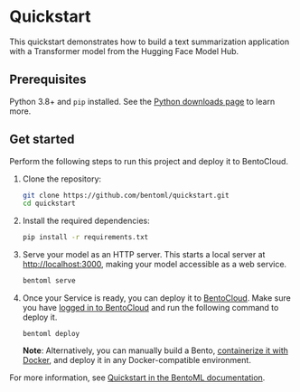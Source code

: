 # Quickstart

This quickstart demonstrates how to build a text summarization application with a Transformer model from the Hugging Face Model Hub.

## Prerequisites

Python 3.8+ and `pip` installed. See the [Python downloads page](https://www.python.org/downloads/) to learn more.

## Get started

Perform the following steps to run this project and deploy it to BentoCloud.

1. Clone the repository:

   ```bash
   git clone https://github.com/bentoml/quickstart.git
   cd quickstart
   ```

2. Install the required dependencies:

   ```bash
   pip install -r requirements.txt
   ```

3. Serve your model as an HTTP server. This starts a local server at [http://localhost:3000](http://localhost:3000/), making your model accessible as a web service.
   
   ```bash
   bentoml serve
   ```

4. Once your Service is ready, you can deploy it to [BentoCloud](https://www.bentoml.com/cloud). Make sure you have [logged in to BentoCloud](https://docs.bentoml.com/en/latest/bentocloud/how-tos/manage-access-token.html) and run the following command to deploy it.

   ```
   bentoml deploy
   ```

   **Note**: Alternatively, you can manually build a Bento, [containerize it with Docker](https://docs.bentoml.com/en/latest/guides/containerization.html), and deploy it in any Docker-compatible environment.

For more information, see [Quickstart in the BentoML documentation](https://docs.bentoml.com/en/latest/get-started/quickstart.html).
